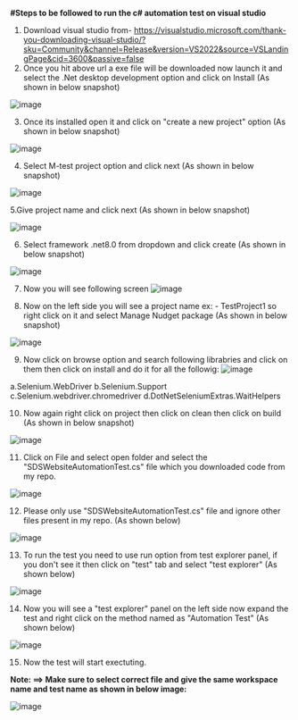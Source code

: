 **#Steps to be followed to run the c# automation test on visual studio**
1. Download visual studio from-  https://visualstudio.microsoft.com/thank-you-downloading-visual-studio/?sku=Community&channel=Release&version=VS2022&source=VSLandingPage&cid=3600&passive=false
2. Once you hit above url a exe file will be downloaded now launch it and select the .Net desktop development option and click on Install (As shown in below snapshot)

![image](https://github.com/Shubham991-eng/C-Sharp-Automation/assets/116543835/9989de20-b2ac-44ac-9562-2a6e77af4a77)

3. Once its installed open it and click on "create a new project" option (As shown in below snapshot)

![image](https://github.com/Shubham991-eng/C-Sharp-Automation/assets/116543835/7f4d7860-bb27-449b-bdc2-7a026f7d98e6)

4. Select M-test project option and click next (As shown in below snapshot)

![image](https://github.com/Shubham991-eng/C-Sharp-Automation/assets/116543835/b803a1d0-b47f-4716-96db-4594163ecc64)

5.Give project name and click next (As shown in below snapshot)

![image](https://github.com/Shubham991-eng/C-Sharp-Automation/assets/116543835/38400aa3-782b-4913-aa60-29832b108c1a)

6. Select framework .net8.0 from dropdown and click create (As shown in below snapshot)

![image](https://github.com/Shubham991-eng/C-Sharp-Automation/assets/116543835/022e295c-058f-41fe-a473-06a0286f0d90)

7. Now you will see following screen 
![image](https://github.com/Shubham991-eng/C-Sharp-Automation/assets/116543835/c106bc35-e703-473a-ab5a-a3864bcff439)

8. Now on the left side you will see a project name ex: - TestProject1 so right click on it and select Manage Nudget package (As shown in below snapshot)

![image](https://github.com/Shubham991-eng/C-Sharp-Automation/assets/116543835/cd00e33a-bf5e-4a0d-b173-fa949dbb9050)

9. Now click on browse option and search following librabries and click on them then click on install and do it for all the followig:
![image](https://github.com/Shubham991-eng/C-Sharp-Automation/assets/116543835/0ddc4a9d-2bf7-419e-b283-96542c513696)

  a.Selenium.WebDriver
  b.Selenium.Support
  c.Selenium.webdriver.chromedriver
  d.DotNetSeleniumExtras.WaitHelpers

10. Now again right click on project then click on clean then click on build (As shown in below snapshot)

![image](https://github.com/Shubham991-eng/C-Sharp-Automation/assets/116543835/8b381873-ec1d-4a96-b216-7a4c5127820b)

11. Click on File and select open folder and select the "SDSWebsiteAutomationTest.cs" file which you downloaded code from my repo.

![image](https://github.com/Shubham991-eng/C-Sharp-Automation/assets/116543835/d94abf03-2d83-4827-be4e-83c177a045c8)

12. Please only use "SDSWebsiteAutomationTest.cs" file and ignore other files present in my repo. (As shown below)

![image](https://github.com/Shubham991-eng/C-Sharp-Automation/assets/116543835/630a87b3-1063-41f9-b41d-a2cb9e2720ad)

13. To run the test you need to use run option from test explorer panel, if you don't see it then click on "test" tab and select "test explorer" (As shown below)

![image](https://github.com/Shubham991-eng/C-Sharp-Automation/assets/116543835/e2b71cb3-2064-4672-a42c-79c3c39dfd93)

14. Now you will see a "test explorer" panel on the left side now expand the test and right click on the method named as "Automation Test" (As shown below)

![image](https://github.com/Shubham991-eng/C-Sharp-Automation/assets/116543835/1557a9f8-51df-4e00-82fe-19178382aea3)

15. Now the test will start exectuting.


**Note: ==> Make sure to select correct file and give the same workspace name and test name as shown in below image:** 

![image](https://github.com/Shubham991-eng/C-Sharp-Automation/assets/116543835/b824c3a4-4917-49ac-a288-6e074f018701)







